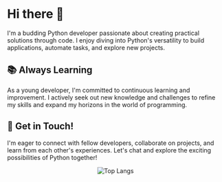 # Hi there 👋

I'm a budding Python developer passionate about creating practical solutions through code. I enjoy diving into Python's versatility to build applications, automate tasks, and explore new projects.

## 📚 Always Learning

As a young developer, I'm committed to continuous learning and improvement. I actively seek out new knowledge and challenges to refine my skills and expand my horizons in the world of programming.

## 🌟 Get in Touch!

I'm eager to connect with fellow developers, collaborate on projects, and learn from each other's experiences. Let's chat and explore the exciting possibilities of Python together!

<div align="center">
  <img src="https://github-readme-stats.vercel.app/api/top-langs/?username=githubstevemas&layout=compact" alt="Top Langs" />
</div>
